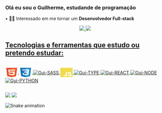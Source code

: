 ### Olá eu sou o Guilherme, estudande de programação

• 👨‍💻 Interessado em me tornar um **Desenvolvedor Full-stack**

<div align="center">
  <a href="https://github.com/guilherme-srocha">
  <img height="170em" src="https://github-readme-stats.vercel.app/api?username=guilherme-srocha&show_icons=true&theme=tokyonight&include_all_commits=true&count_private=true"/>
  <img height="130em" src="https://github-readme-stats.vercel.app/api/top-langs/?username=guilherme-srocha&layout=compact&langs_count=7&theme=tokyonight"/>
</div>

 ## Tecnologias e ferramentas que estudo ou pretendo estudar:
  
<div style="display: inline_block"><br>
  <img align="center" alt="Gui-HTML" height="30" width="40" src="https://raw.githubusercontent.com/devicons/devicon/master/icons/html5/html5-original.svg">
  <img align="center" alt="Gui-CSS" height="30" width="40" src="https://raw.githubusercontent.com/devicons/devicon/master/icons/css3/css3-original.svg">
  <img align="center" alt="Gui-SASS" height="30" width="40" src="https://cdn.jsdelivr.net/gh/devicons/devicon/icons/sass/sass-original.svg">
  <img align="center" alt="Gui-JS" height="30" width="40" src="https://raw.githubusercontent.com/devicons/devicon/master/icons/javascript/javascript-plain.svg">
  <img align="center" alt="Gui-TYPE" height="30" width="40" src="https://cdn.jsdelivr.net/gh/devicons/devicon/icons/typescript/typescript-original.svg">
  <img align="center" alt="Gui-REACT" height="30" width="40" src="https://cdn.jsdelivr.net/gh/devicons/devicon/icons/react/react-original.svg">
  <img align="center" alt="Gui-NODE" height="30" width="40" src="https://cdn.jsdelivr.net/gh/devicons/devicon/icons/nodejs/nodejs-original.svg">
  <img align="center" alt="Gui-PYTHON" height="30" width="40" src="https://cdn.jsdelivr.net/gh/devicons/devicon/icons/python/python-original.svg"> 
</div>

  ##

<div>
  <a href = "https://github.com/guilherme-srocha"><img src="https://img.shields.io/badge/GitHub-100000?style=for-the-badge&logo=github&logoColor=white"></a>
  <a href = "mailto:guilhermesantosrocha74@gmail.com"><img src="https://img.shields.io/badge/Gmail-D14836?style=for-the-badge&logo=gmail&logoColor=white" target="_blank"></a>
  
  ![Snake animation](https://github.com/guilherme-srocha/guilherme-srocha/blob/output/github-contribution-grid-snake.svg)
</div>


